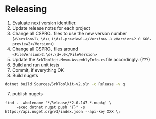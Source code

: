 ﻿
Releasing
================

1. Evaluate next version identifier.
2. Update release notes for each project
3. Change all CSPROJ files to use the new version number (`<Version>2\.\d+\.(\d+)-preview1+</Version>` -> `<Version>2.0.666-preview2</Version>`)
4. Change all CSPROJ files around `<FileVersion>2.\d+.\d+.0</FileVersion>`
5. Update the `SrkToolkit.Mvvm.AssemblyInfo.cs` file accordingly. (???) 
6. Build and run unit tests
4. Commit, if everything OK
5. Build nugets    
```bash
dotnet build Sources/SrkToolkit-v2.sln -c Release -v q
```
7. publish nugets   
```batch
find . -wholename '*/Release/*2.0.147-*.nupkg' \
     -exec dotnet nuget push "{}" -s https://api.nuget.org/v3/index.json --api-key XXX \;
```



